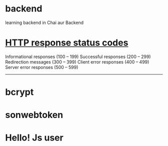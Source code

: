 # backend
learning backend in Chai aur Backend

# [HTTP response status codes](https://developer.mozilla.org/en-US/docs/Web/HTTP/Status)

Informational responses (100 – 199)
Successful responses (200 – 299)
Redirection messages (300 – 399)
Client error responses (400 – 499)
Server error responses (500 – 599)

----------------------------------------------------------
# bcrypt
# sonwebtoken

# Hello! Js user